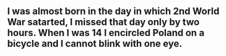 ## I was almost born in the day in which 2nd World War satarted, I missed that day only by two hours. When I was 14 I encircled Poland on a bicycle and I cannot blink with one eye.
